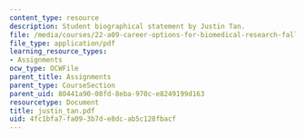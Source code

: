 ```yaml
---
content_type: resource
description: Student biographical statement by Justin Tan.
file: /media/courses/22-a09-career-options-for-biomedical-research-fall-2006/4fc1bfa7fa093b7de8dcab5c128fbacf_justin_tan.pdf
file_type: application/pdf
learning_resource_types:
- Assignments
ocw_type: OCWFile
parent_title: Assignments
parent_type: CourseSection
parent_uid: 80441a90-08fd-8eba-970c-e8249199d163
resourcetype: Document
title: justin_tan.pdf
uid: 4fc1bfa7-fa09-3b7d-e8dc-ab5c128fbacf
---
```

